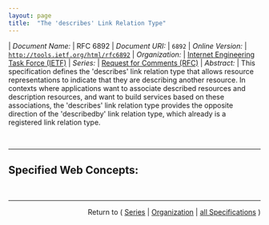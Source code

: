 ```yaml
---
layout: page
title:  "The 'describes' Link Relation Type"
---
```


| *Document Name:* | RFC 6892
| *Document URI:* | `6892`
| *Online Version:* | [`http://tools.ietf.org/html/rfc6892`](http://tools.ietf.org/html/rfc6892)
| *Organization:* | [Internet Engineering Task Force (IETF)](..  "List of specification series by this organization")
| *Series:* | [Request for Comments (RFC)](.  "List of specifications in this series")
| *Abstract:* | This specification defines the 'describes' link relation type that allows resource representations to indicate that they are describing another resource. In contexts where applications want to associate described resources and description resources, and want to build services based on these associations, the 'describes' link relation type provides the opposite direction of the 'describedby' link relation type, which already is a registered link relation type.

<br/>
<hr/>

## Specified Web Concepts:



<br/>
<hr/>

<p style="text-align: right">Return to ( <a href="./">Series</a> | <a href="../">Organization</a> | <a href="../../">all Specifications</a> )</p>
